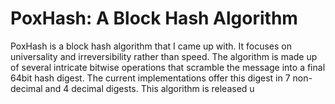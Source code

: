 # PoxHash: A Block Hash Algorithm

PoxHash is a block hash algorithm that I came up with. It focuses on universality and irreversibility rather than speed. The algorithm is made up of several intricate bitwise operations that scramble the message into a final 64bit hash digest. The current implementations offer this digest in 7 non-decimal and 4 decimal digests. This algorithm is released u